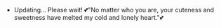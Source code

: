 * Updating... Please wait!
💕"No matter who you are, your cuteness and sweetness have melted my cold and lonely heart."💕
